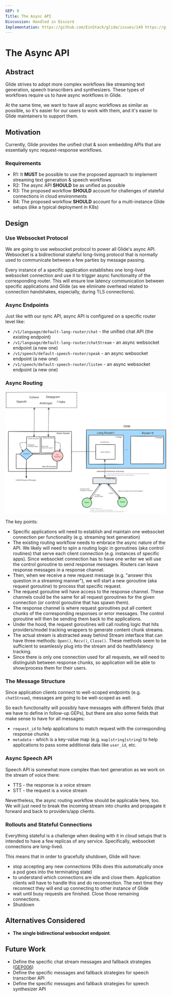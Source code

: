 ```yaml
---
GEP: 8
Title: The Async API
Discussion: Handled in Discord
Implementation: https://github.com/EinStack/glide/issues/149 https://github.com/EinStack/glide/issues/163 https://github.com/EinStack/glide/issues/195
---
```


# The Async API

## Abstract

Glide strives to adopt more complex workflows like streaming text generation, speech transcribers and synthesizers. 
These types of workflows require us to have async workflows in Glide.

At the same time, we want to have all async workflows as similar as possible, 
so it's easier for our users to work with them, and it's easier to Glide maintainers to support them.

## Motivation

Currently, Glide provides the unified chat & soon embedding APIs that are essentially sync request-response workflows.

### Requirements

- R1: It **MUST** be possible to use the proposed approach to implement streaming text generation & speech workflows
- R2: The async API **SHOULD** be as unified as possible
- R3: The proposed workflow **SHOULD** account for challenges of stateful connections in cloud environments
- R4: The proposed workflow **SHOULD** account for a multi-instance Glide setups (like a typical deployment in K8s)

## Design

### Use Websocket Protocol

We are going to use websocket protocol to power all Glide's async API.
Websocket is a bidirectional stateful long-living protocol that is normally used 
to communicate between a few parties by message passing.

Every instance of a specific application establishes one long-lived websocket connection and 
use it to trigger async functionality of the corresponding router. 
This will ensure low latency communication between specific applications and Glide (as we eliminate overhead related to connection handshakes, especially, during TLS connections).

### Async Endpoints

Just like with our sync API, async API is configured on a specific router level like:

- `/v1/language/default-lang-router/chat` - the unified chat API (the existing endpoint)
- `/v1/language/default-lang-router/chatStream` - an async websocket endpoint (a new one)
- `/v1/speech/default-speech-router/speak` - an async websocket endpoint (a new one)
- `/v1/speech/default-speech-router/listen` - an async websocket endpoint (a new one)

### Async Routing

![Async Routing Workflow](./imgs/async-router-architecture.svg)

The key points:

- Specific applications will need to establish and maintain one websocket connection per functionality (e.g. streaming text generation)
- The existing routing workflow needs to embrace the async nature of the API. We likely will need to spin a routing logic in goroutines (aka control routines) that serve each client connection (e.g. instances of specific apps). 
  Since websocket connection has to have one writer we will use the control goroutine to send response messages. Routers can leave response messages in a response channel.
- Then, when we receive a new request message (e.g. "answer this question in a streaming manner"), we will start a new goroutine (aka request goroutine) to process that specific request.
- The request goroutine will have access to the response channel. These channels could be the same for all request goroutines for the given connection (or control goroutine that has spawn them).
- The response channel is where request goroutines put all content chunks of the corresponding responses or error messages. The control goroutine will then be sending them back to the applications.
- Under the hood, the request goroutines will call routing logic that hits providers/model tracking wrappers to generate content chunk streams.
- The actual stream is abstracted away behind Stream interface that can have three methods: `Open()`, `Recv()`, `Close()`. These methods seem to be sufficient to seamlessly plug into the stream and do health/latency tracking.
- Since there is only one connection used for all requests, we will need to distinguish between response chunks, so application will be able to show/process them for their users.

### The Message Structure

Since application clients connect to well-scoped endpoints (e.g. `chatStream`), messages are going to be well-scoped as well.

So each functionality will possibly have messages with different fields (that we have to define in follow-up GEPs), 
but there are also some fields that make sense to have for all messages:

- `request_id` to help applications to match request with the corresponding response chunks
- `metadata` - which is a key-value map (e.g. `map[string]string`) to help applications to pass some additional data like `user_id`, etc.

### Async Speech API

Speech API is somewhat more complex than text generation as we work on the stream of voice there:
- TTS - the response is a voice stream
- STT - the request is a voice stream

Nevertheless, the async routing workflow should be applicable here, too.
We will just need to break the incoming stream into chunks and propagate it forward and back to providers/app clients.

### Rollouts and Stateful Connections

Everything stateful is a challenge when dealing with it in cloud setups that is intended to have a few replicas of any service.
Specifically, websocket connections are long-lived. 

This means that in order to gracefully shutdown, Glide will have:

- stop accepting any new connections (K8s does this automatically once a pod goes into the terminating state)
- to understand which connections are idle and close them. Application clients will have to handle this and do reconnection. The next time they reconnect they will end up connecting to other instance of Glide
- wait until busy requests are finished. Close those remaining connections.
- Shutdown

## Alternatives Considered

- **The single bidirectional websocket endpoint**. 

## Future Work

- Define the specific chat stream messages and fallback strategies ([GEP006](https://github.com/EinStack/geps/pull/12))
- Define the specific messages and fallback strategies for speech transcriber API
- Define the specific messages and fallback strategies for speech synthesizer API
